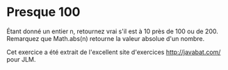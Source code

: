 
# Presque 100 #

Étant donné un entier n, retournez vrai s'il est à 10 près de 100 ou de
200. Remarquez que Math.abs(n) retourne la valeur absolue d'un nombre.

Cet exercice a été extrait de l'excellent site d'exercices
http://javabat.com/ pour JLM.

